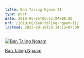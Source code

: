 ```yaml
---
title: Ban Taling Ngaam II
type: post
date: 2010-06-05T00:53:04+00:00
url: /2010/06/ban-taling-ngaam-ii/
lastmod: 2023-09-10T19:14:12+07:00
---
```

<div class="media image">
  <a href="http://www.flickr.com/photos/schreibblogade/4671928386/" title="Ban Taling Ngaam"><img src="//farm5.static.flickr.com/4026/4671928386_283481a59a.jpg" alt="Ban Taling Ngaam" /></p>

  <p>
    Ban Taling Ngaam
  </p>

  <p>
    </a></div>
